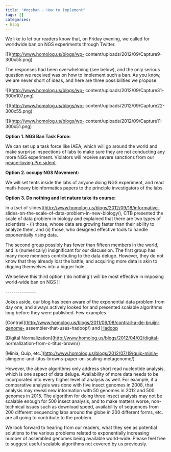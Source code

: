 ```yaml
---
title: "#ngsban - How to Implement"
tags: []
categories:
- blog
---
```

We like to let our readers know that, on Friday evening, we called for
worldwide ban on NGS experiments through Twitter.
<!--more-->

![](http://www.homolog.us/blogs/wp-
content/uploads/2012/09/Capture9-300x55.png)

The responses had been overwhelming (see below), and the only serious question
we received was on how to implement such a ban. As you know, we are never
short of ideas, and here are three possibilities we propose.

![](http://www.homolog.us/blogs/wp-
content/uploads/2012/09/Capture31-300x107.png)

![](http://www.homolog.us/blogs/wp-
content/uploads/2012/09/Capture22-300x55.png)

![](http://www.homolog.us/blogs/wp-
content/uploads/2012/09/Capture11-300x51.png)

**Option 1. NGS Ban Task Force:**

We can set up a task force like IAEA, which will go around the world and make
surprise inspections of labs to make sure they are not conducting any more NGS
experiment. Violators will receive severe sanctions from our [peace-loving Pre
sident](http://www.nobelprize.org/nobel_prizes/peace/laureates/2009/press.html
).

**Option 2. occupy NGS Movement:**

We will set tents inside the labs of anyone doing NGS experiment, and read
math-heavy bioinformatics papers to the principle investigators of the labs.

**Option 3. Do nothing and let nature take its course:**

In a [set of slides](http://www.homolog.us/blogs/2012/09/18/informative-
slides-on-the-scale-of-data-problem-in-new-biology/), CTB presented the scale
of data problem in biology and explained that there are two types of
scientists - (i) those, whose data are growing faster than their ability to
analyze them, and (ii) those, who designed effective tools to handle
exponentially rising data.

The second group possibly has fewer than fifteen members in the world, and is
(numerically) insignificant for our discussion. The first group has many more
members contributing to the data deluge. However, they do not know that they
already lost the battle, and acquiring more data is akin to digging themselves
into a bigger hole.

We believe this third option ('do nothing') will be most effective in imposing
world-wide ban on NGS !!

\---------------

Jokes aside, our blog has been aware of the exponential data problem from day
one, and always actively looked for and presented scalable algorithms long
before they were published. Few examples -

[Contrail](http://www.homolog.us/blogs/2011/09/08/contrail-a-de-bruijn-genome-
assembler-that-uses-hadoop/) and
[Hadoop](http://www.homolog.us/blogs/category/hadoop/)

[Digital Normalization](http://www.homolog.us/blogs/2012/04/02/digital-
normalization-from-c-titus-brown/)

[Minia, Quip, etc.](http://www.homolog.us/blogs/2012/07/19/quip-minia-
slimgene-and-titus-browns-paper-on-scaling-metagenome/)

However, the above algorithms only address short read nucleotide analysis,
which is one aspect of data deluge. Availability of more data needs to be
incorporated into every higher level of analysis as well. For example, if a
comparative analysis was done with five insect genomes in 2008, that analysis
may reveal new information with 50 genomes in 2012 and 500 genomes in 2015.
The algorithm for doing three insect analysis may not be scalable enough for
500 insect analysis, and to make matters worse, non-technical issues such as
download speed, availability of sequences from 200 different sequencing labs
around the globe in 200 different forms, etc. are all going to contribute to
the problem.

We look forward to hearing from our readers, what they see as potential
solutions to the various problems related to exponentially increasing number
of assembled genomes being available world-wide. Please feel free to suggest
useful scalable algorithms not covered by us previously.

